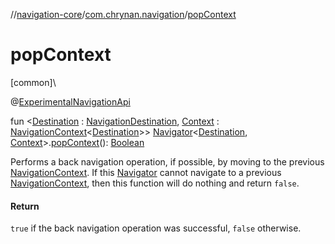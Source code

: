 //[navigation-core](../../index.md)/[com.chrynan.navigation](index.md)/[popContext](pop-context.md)

# popContext

[common]\

@[ExperimentalNavigationApi](-experimental-navigation-api/index.md)

fun &lt;[Destination](pop-context.md) : [NavigationDestination](index.md#1223765350%2FClasslikes%2F-215881696), [Context](pop-context.md) : [NavigationContext](-navigation-context/index.md)&lt;[Destination](pop-context.md)&gt;&gt; [Navigator](-navigator/index.md)&lt;[Destination](pop-context.md), [Context](pop-context.md)&gt;.[popContext](pop-context.md)(): [Boolean](https://kotlinlang.org/api/latest/jvm/stdlib/kotlin/-boolean/index.html)

Performs a back navigation operation, if possible, by moving to the previous [NavigationContext](-navigation-context/index.md). If this [Navigator](-navigator/index.md) cannot navigate to a previous [NavigationContext](-navigation-context/index.md), then this function will do nothing and return `false`.

#### Return

`true` if the back navigation operation was successful, `false` otherwise.
